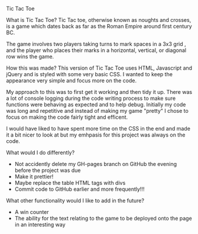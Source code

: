 Tic Tac Toe


What is Tic Tac Toe?
Tic Tac toe, otherwise known as noughts and crosses, is a game which dates back as far as the Roman Empire around first century BC.

The game involves two players taking turns to mark spaces in a 3x3 grid , and the player who places their marks in a horizontal, vertical, or diagonal row wins the game.


How this was made?
This version of Tic Tac Toe uses HTML, Javascript and jQuery and is styled with some very basic CSS. I wanted to keep the appearance very simple and focus more on the code. 

My approach to this was to first get it working and then tidy it up. There was a lot of console logging during the code writing process to make sure functions were behaving as expected and to help debug. Initially my code was long and repetitive and instead of making my game "pretty" I chose to focus on making the code fairly tight and efficent. 

I would have liked to have spent more time on the CSS in the end and made it a bit nicer to look at but my emhpasis for this project was always on the code. 


What would I do differently?
- Not accidently delete my GH-pages branch on GitHub the evening before the project was due
- Make it prettier!
- Maybe replace the table HTML tags with divs
- Commit code to GitHub earlier and more frequently!!!


What other functionality would I like to add in the future?
- A win counter 
- The ability for the text relating to the game to be deployed onto the page in an interesting way

